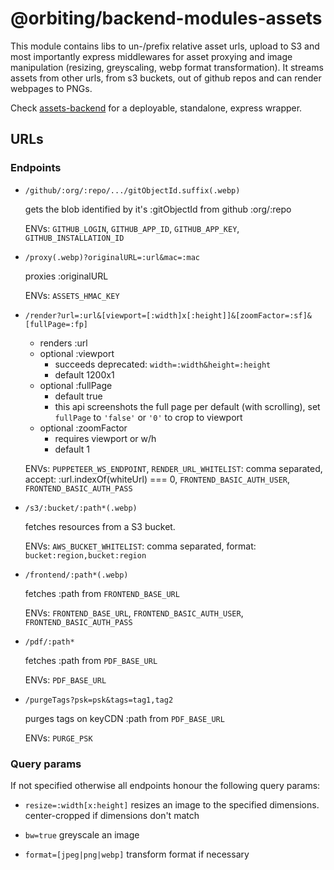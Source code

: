 # @orbiting/backend-modules-assets

This module contains libs to un-/prefix relative asset urls, upload to S3 and most importantly express middlewares for asset proxying and image manipulation (resizing, greyscaling, webp format transformation). It streams assets from other urls, from s3 buckets, out of github repos and can render webpages to PNGs.

Check [assets-backend](https://github.com/orbiting/assets-backend) for a deployable, standalone, express wrapper.

## URLs

### Endpoints

- `/github/:org/:repo/.../gitObjectId.suffix(.webp)`

  gets the blob identified by it's :gitObjectId from github :org/:repo

  ENVs: `GITHUB_LOGIN`, `GITHUB_APP_ID`, `GITHUB_APP_KEY`, `GITHUB_INSTALLATION_ID`

- `/proxy(.webp)?originalURL=:url&mac=:mac`

  proxies :originalURL

  ENVs: `ASSETS_HMAC_KEY`

- `/render?url=:url&[viewport=[:width]x[:height]]&[zoomFactor=:sf]&[fullPage=:fp]`

  - renders :url
  - optional :viewport
    - succeeds deprecated: `width=:width&height=:height`
    - default 1200x1
  - optional :fullPage
    - default true
    - this api screenshots the full page per default (with scrolling), set `fullPage` to `'false'` or `'0'` to crop to viewport
  - optional :zoomFactor
    - requires viewport or w/h
    - default 1

  ENVs: `PUPPETEER_WS_ENDPOINT`, `RENDER_URL_WHITELIST`: comma separated, accept: :url.indexOf(whiteUrl) === 0, `FRONTEND_BASIC_AUTH_USER`, `FRONTEND_BASIC_AUTH_PASS`

- `/s3/:bucket/:path*(.webp)`

  fetches resources from a S3 bucket.

  ENVs: `AWS_BUCKET_WHITELIST`: comma separated, format: `bucket:region,bucket:region`

- `/frontend/:path*(.webp)`

  fetches :path from `FRONTEND_BASE_URL`

  ENVs: `FRONTEND_BASE_URL`, `FRONTEND_BASIC_AUTH_USER`, `FRONTEND_BASIC_AUTH_PASS`

- `/pdf/:path*`

  fetches :path from `PDF_BASE_URL`

  ENVs: `PDF_BASE_URL`

- `/purgeTags?psk=psk&tags=tag1,tag2`

  purges tags on keyCDN :path from `PDF_BASE_URL`

  ENVs: `PURGE_PSK`

### Query params

If not specified otherwise all endpoints honour the following query params:
- `resize=:width[x:height]`
  resizes an image to the specified dimensions. center-cropped if dimensions don't match

- `bw=true`
  greyscale an image

- `format=[jpeg|png|webp]`
  transform format if necessary
